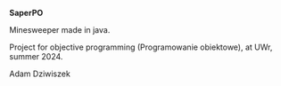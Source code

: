 **SaperPO**

Minesweeper made in java.

Project for objective programming (Programowanie obiektowe), at UWr, summer 2024.

Adam Dziwiszek
